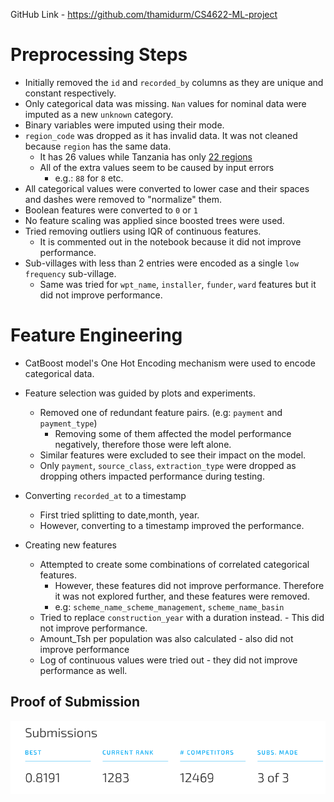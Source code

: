 GitHub Link - https://github.com/thamidurm/CS4622-ML-project

# Preprocessing Steps

- Initially removed the `id` and `recorded_by` columns as they are unique and constant respectively.
- Only categorical data was missing. `Nan` values for nominal data were imputed as a new `unknown` category.
- Binary variables were imputed using their mode.
- `region_code` was dropped as it has invalid data. It was not cleaned because `region` has the same data.
    - It has 26 values while Tanzania has only [22 regions](https://en.wikipedia.org/wiki/Subdivisions_of_Tanzania)
    - All of the extra values seem to be caused by input errors
        - e.g.: `88` for `8` etc.
- All categorical values were converted to lower case and their spaces and dashes were removed to "normalize" them.
- Boolean features were converted to `0` or `1`
- No feature scaling was applied since boosted trees were used.
- Tried removing outliers using IQR of continuous features.
    - It is commented out in the notebook because it did not improve performance. 
- Sub-villages with less than 2 entries were encoded as a single `low frequency` sub-village.
    - Same was tried for `wpt_name`, `installer`, `funder`, `ward` features but it did not improve performance. 


# Feature Engineering

- CatBoost model's One Hot Encoding mechanism were used to encode categorical data.

- Feature selection was guided by plots and experiments.
    - Removed one of redundant feature pairs. (e.g: `payment` and `payment_type`)
        - Removing some of them affected the model performance negatively, therefore those were left alone.
    - Similar features were excluded to see their impact on the model.
    - Only `payment`, `source_class`, `extraction_type` were dropped as dropping others impacted performance during testing.
- Converting `recorded_at` to a timestamp
    - First tried splitting to date,month, year. 
    - However, converting to a timestamp improved the performance.
- Creating new features
    - Attempted to create some combinations of correlated categorical features.
        - However, these features did not improve performance. Therefore it was not explored further, and these features were removed.
        - e.g: `scheme_name_scheme_management`, `scheme_name_basin`
    - Tried to replace  `construction_year` with a duration instead. - This did not improve performance.
    - Amount_Tsh per population was also calculated - also did not improve performance
    - Log of continuous values were tried out - they did not improve performance as well.

## Proof of Submission

![Proof of Submission](images/submission.png)